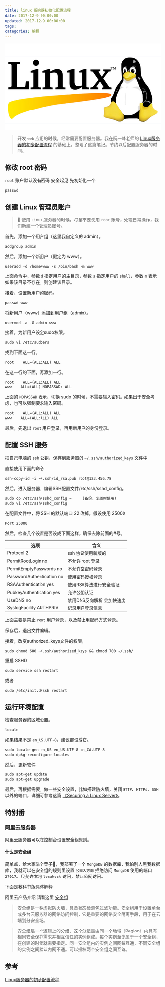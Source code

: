 ```yaml
---
title: linux 服务器初始化配置流程
date: 2017-12-9 00:00:00
updated: 2017-12-9 00:00:00
tags:
categories: 编程
---
```


![819542712-5a291b0bb9615_articlex](/media/819542712-5a291b0bb9615_articlex.jpeg)

> 开发 `web` 应用的时候，经常需要配置服务器。我在阮一峰老师的 [Linux服务器的初步配置流程](http://www.ruanyifeng.com/blog/2014/03/server_setup.html) 的基础上，整理了这篇笔记。节约以后配置服务器的时间。 

## 修改 root 密码

`root` 账户默认没有密码 安全起见 先初始化一个

```
passwd
```

## 创建 Linux 管理员账户

> 🐧 使用 `Linux` 服务器的时候，尽量不要使用 `root` 账号，处理日常操作，我们新建一个管理员账号。

首先，添加一个用户组（这里我自定义的 admin）。

```
addgroup admin
```

然后，添加一个新用户（假定为 www）。

```
useradd -d /home/www -s /bin/bash -m www

```

上面命令中，参数 `d` 指定用户的主目录，参数 `s` 指定用户的 `shell`，参数 `m` 表示如果该目录不存在，则创建该目录。

接着，设置新用户的密码。

```
passwd www
```

将新用户（www）添加到用户组（admin）。

```
usermod -a -G admin www 
```
接着，为新用户设定sudo权限。

```
sudo vi /etc/sudoers
```

找到下面这一行。

```
root    ALL=(ALL:ALL) ALL
```

在这一行的下面，再添加一行。

```
root    ALL=(ALL:ALL) ALL
www    ALL=(ALL) NOPASSWD: ALL
```

上面的 `NOPASSWD` 表示，切换 sudo 的时候，不需要输入密码。如果出于安全考虑，也可以强制要求输入密码。

```
root    ALL=(ALL:ALL) ALL
www    ALL=(ALL:ALL) ALL
```

最后，先退出 `root` 用户登录，再用新用户的身份登录。

## 配置 SSH 服务

把自己电脑的 `ssh` 公钥，保存到服务器的 `~/.ssh/authorized_keys` 文件中

直接使用下面的命令

```
ssh-copy-id -i ~/.ssh/id_rsa.pub root@123.456.78
```

然后，进入服务器，编辑SSH配置文件/etc/ssh/sshd_config。

```
sudo cp /etc/ssh/sshd_config ~     (备份，复原时使用)
sudo vi /etc/ssh/sshd_config
```

在配置文件中，将 SSH 的默认端口 22 改掉。假设使用 25000

```
Port 25000
```

然后，检查几个设置是否设成下面这样，确保去除前面的#号。

选项|含义
---|---
Protocol 2  | ssh 协议使用新版的
PermitRootLogin no |不允许 root 登录
PermitEmptyPasswords no |  不允许空密码登录
PasswordAuthentication no |  使用密码授权登录
RSAAuthentication yes | 使用RSA算法进行安全验证
PubkeyAuthentication yes | 允许公钥认证
UseDNS no | 禁用DNS反向解析 会加快速度
SyslogFacility AUTHPRIV | 记录用户登录信息

上面主要是禁止 `root` 用户登录，以及禁止用密码方式登录。

保存后，退出文件编辑。

接着，改变authorized_keys文件的权限。

```
sudo chmod 600 ~/.ssh/authorized_keys && chmod 700 ~/.ssh/
```

重启 SSHD

```
sudo service ssh restart
```

或者

```
sudo /etc/init.d/ssh restart
```

## 运行环境配置

检查服务器的区域设置。

```
locale
```

如果结果不是 `en_US.UTF-8`，建议都设成它。

```
sudo locale-gen en_US en_US.UTF-8 en_CA.UTF-8
sudo dpkg-reconfigure locales
```

然后，更新软件

```
sudo apt-get update
sudo apt-get upgrade
```

最后，再根据需要，做一些安全设置，比如搭建防火墙，关闭 `HTTP`、`HTTPs`、`SSH` 以外的端口，详细可参考这篇 [《Securing a Linux Server》](http://spenserj.com/blog/2013/07/15/securing-a-linux-server/)。

## 特别番

### 阿里云服务器

阿里云服务器可以在控制台设置安全组规则。

#### 什么是安全组

简单点，给大家举个栗子🌰，我部署了一个 `MongoDB` 的数据库，我怕别人黑我数据库，我就可以在安全组的规则里设置 `公网入方向` 拒绝访问 `MongoDB` 使用的端口 `27017`。只允许本地 `locahost` 访问，禁止公网访问。

下面是教科书版具体解释

阿里云产品介绍 请看这里 [安全组](https://www.alibabacloud.com/help/zh/doc-detail/25387.htm)

> 安全组是一种虚拟防火墙，具备状态检测包过滤功能。安全组用于设置单台或多台云服务器的网络访问控制，它是重要的网络安全隔离手段，用于在云端划分安全域。

>安全组是一个逻辑上的分组，这个分组是由同一个地域（Region）内具有相同安全保护需求并相互信任的实例组成。每个实例至少属于一个安全组，在创建的时候就需要指定。同一安全组内的实例之间网络互通，不同安全组的实例之间默认内网不通。可以授权两个安全组之间互访。

## 参考
[Linux服务器的初步配置流程](http://www.ruanyifeng.com/blog/2014/03/server_setup.html)



